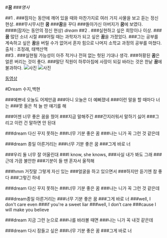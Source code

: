 #**꿈**
###*명사*

##1 .
###잠자는 동안에 깨어 있을 때와 마찬가지로 여러 가지 사물을 보고 듣는 정신 현상.
###무시무시한 **꿈**
###**꿈**을 꾸다
###돌아가신 아버지가 **꿈**에 보였다.	
####(잠자는 동안의 정신 현상) *dream*
##2 .
###실현하고 싶은 희망이나 이상.
###**꿈** 많던 소녀 시절
###어릴 때는 과학자가 되고 싶은 **꿈**을 가졌었다.
###그는 공부를 계속하고 싶은 **꿈**을 버릴 수가 없어서 혼자 힘으로 나머지 소학교 과정의 공부를 마쳤다.	출처 : 조정래, 태백산맥  
##3 .
###실현될 가능성이 아주 적거나 전혀 없는 헛된 기대나 생각.
###허황된 **꿈**은 얼른 버리는 것이 좋다.
###말단 직원이 하루아침에 사장이 되길 바라는 것은 한낱 **꿈**에 불과하다.
![사진](http://pastors.com/wp-content/uploads/2016/04/Dream.jpg)
![사진](http://www.icytales.com/wp-content/uploads/2016/06/dreamscape.jpg)

[동영상](https://youtu.be/mA-I5IiI29E)

#Dream 수지,백현

###예쁘네 오늘도 어제만큼 
###아니 오늘은 더 예뻐졌네 
###이런 말을 할 때마다 너는 
###못 들은 척 늘 딴 얘기를 해 

###어젠 너무 좋은 꿈을 꿨어 
###지금 말해주긴 
###간지러워서 말하기 싫어 
###그리고 이런 건 말하면 안 된대 

###dream 다신 꾸지 못하는 
###너무 기분 좋은 꿈 
###나는 니가 꼭 그런 것 같은데 

###dream 종일 아른거리는 
###너무 기분 좋은 꿈 
###그게 바로 너 

###우리 둘 너무 잘 어울린대 
###I know, she knows, 
###사실 내가 봐도 그래 
###근데 가끔 불안한 
###기분이 들 땐 혼자서 울적해 

###hmm 거짓말 그렇게 자신 있는 
###얼굴을 하고 있으면서 
###하지만 듣기엔 참 좋다 
###그렇긴 하네 

###dream 다신 꾸지 못하는 
###너무 기분 좋은 꿈 
###나는 니가 꼭 그런 것 같은데 

###dream종일 아른거리는 
###너무 기분 좋은 꿈 
###그게 바로 너 
###well, I don't care even 
###if you're a sweet liar 
###well, I don’t care 
###cause I will make you believe 

###dream 지금 그런 눈으로 
###나를 바라볼 때면 
###나는 니가 꼭 내것 같은데 

###dream 다시 잠들고 싶은 
###너무 기분 좋은 꿈 
###그게 바로 너
